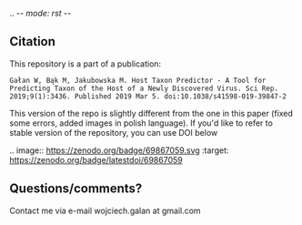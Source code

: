 .. -*- mode: rst -*-

Citation
--------
This repository is a part of a publication: 

    Gałan W, Bąk M, Jakubowska M. Host Taxon Predictor - A Tool for Predicting Taxon of the Host of a Newly Discovered Virus. Sci Rep. 2019;9(1):3436. Published 2019 Mar 5. doi:10.1038/s41598-019-39847-2

This version of the repo is slightly different from the one in this paper (fixed some errors, added images in polish language). 
If you'd like to refer to stable version of the repository, you can use DOI below

.. image:: https://zenodo.org/badge/69867059.svg
   :target: https://zenodo.org/badge/latestdoi/69867059

Questions/comments?
-------------------

Contact me via e-mail  wojciech.galan at gmail.com
